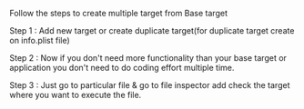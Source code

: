 Follow the steps to create multiple target from Base target

Step 1 : Add new target or create duplicate target(for duplicate target create on info.plist file)

Step 2 : Now if you don't need more functionality than your base target or application you don't need to do coding effort multiple time.

Step 3 : Just go to particular file & go to file inspector add check the target where you want to execute the file.
